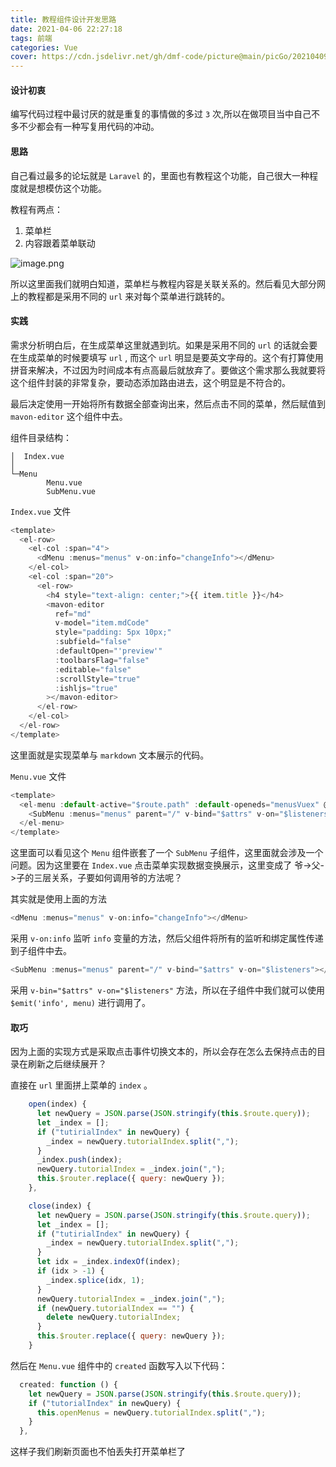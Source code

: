 ```yaml
---
title: 教程组件设计开发思路
date: 2021-04-06 22:27:18
tags: 前端
categories: Vue
cover: https://cdn.jsdelivr.net/gh/dmf-code/picture@main/picGo/20210409224814.jpg
---
```


#### 设计初衷

编写代码过程中最讨厌的就是重复的事情做的多过 `3` 次,所以在做项目当中自己不多不少都会有一种写复用代码的冲动。

#### 思路

自己看过最多的论坛就是 `Laravel` 的，里面也有教程这个功能，自己很大一种程度就是想模仿这个功能。

教程有两点：

1. 菜单栏
2. 内容跟着菜单联动

![image.png](https://cdn.jsdelivr.net/gh/dmf-code/picture@main/2021-04-06/dc1b853a9f01a1b2df35b434efa77a95.png)

所以这里面我们就明白知道，菜单栏与教程内容是关联关系的。然后看见大部分网上的教程都是采用不同的 `url` 来对每个菜单进行跳转的。

#### 实践

需求分析明白后，在生成菜单这里就遇到坑。如果是采用不同的 `url` 的话就会要在生成菜单的时候要填写 `url` , 而这个 `url` 明显是要英文字母的。这个有打算使用拼音来解决，不过因为时间成本有点高最后就放弃了。要做这个需求那么我就要将这个组件封装的非常复杂，要动态添加路由进去，这个明显是不符合的。

最后决定使用一开始将所有数据全部查询出来，然后点击不同的菜单，然后赋值到 `mavon-editor` 这个组件中去。

组件目录结构：

```
│  Index.vue
│
└─Menu
        Menu.vue
        SubMenu.vue
```

`Index.vue` 文件

```javascript
<template>
  <el-row>
    <el-col :span="4">
      <dMenu :menus="menus" v-on:info="changeInfo"></dMenu>
    </el-col>
    <el-col :span="20">
      <el-row>
        <h4 style="text-align: center;">{{ item.title }}</h4>
        <mavon-editor
          ref="md"
          v-model="item.mdCode"
          style="padding: 5px 10px;"
          :subfield="false"
          :defaultOpen="'preview'"
          :toolbarsFlag="false"
          :editable="false"
          :scrollStyle="true"
          :ishljs="true"
        ></mavon-editor>
      </el-row>
    </el-col>
  </el-row>
</template>
```

这里面就是实现菜单与 `markdown` 文本展示的代码。

`Menu.vue` 文件

```js
<template>
  <el-menu :default-active="$route.path" :default-openeds="menusVuex" @open="open" @close="close">
    <SubMenu :menus="menus" parent="/" v-bind="$attrs" v-on="$listeners"></SubMenu>
  </el-menu>
</template>
```

这里面可以看见这个 `Menu` 组件嵌套了一个 `SubMenu` 子组件，这里面就会涉及一个问题。因为这里要在 `Index.vue` 点击菜单实现数据变换展示，这里变成了 爷->父->子的三层关系，子要如何调用爷的方法呢？

其实就是使用上面的方法

```js
<dMenu :menus="menus" v-on:info="changeInfo"></dMenu>
```

采用 `v-on:info` 监听 `info` 变量的方法，然后父组件将所有的监听和绑定属性传递到子组件中去。

```js
<SubMenu :menus="menus" parent="/" v-bind="$attrs" v-on="$listeners"></SubMenu>
```

采用 `v-bin="$attrs" v-on="$listeners"` 方法，所以在子组件中我们就可以使用 `$emit('info', menu)` 进行调用了。

#### 取巧

因为上面的实现方式是采取点击事件切换文本的，所以会存在怎么去保持点击的目录在刷新之后继续展开？

直接在 `url` 里面拼上菜单的 `index` 。

```js
    open(index) {
      let newQuery = JSON.parse(JSON.stringify(this.$route.query));
      let _index = [];
      if ("tutirialIndex" in newQuery) {
        _index = newQuery.tutorialIndex.split(",");
      }
      _index.push(index);
      newQuery.tutorialIndex = _index.join(",");
      this.$router.replace({ query: newQuery });
    },
```

```js
    close(index) {
      let newQuery = JSON.parse(JSON.stringify(this.$route.query));
      let _index = [];
      if ("tutirialIndex" in newQuery) {
        _index = newQuery.tutorialIndex.split(",");
      }
      let idx = _index.indexOf(index);
      if (idx > -1) {
        _index.splice(idx, 1);
      }
      newQuery.tutorialIndex = _index.join(",");
      if (newQuery.tutorialIndex == "") {
        delete newQuery.tutorialIndex;
      }
      this.$router.replace({ query: newQuery });
    }
```

然后在 `Menu.vue` 组件中的 `created` 函数写入以下代码：

```js
  created: function () {
    let newQuery = JSON.parse(JSON.stringify(this.$route.query));
    if ("tutorialIndex" in newQuery) {
      this.openMenus = newQuery.tutorialIndex.split(",");
    }
  },
```

这样子我们刷新页面也不怕丢失打开菜单栏了
